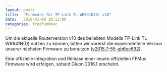 ```yaml
---
layout: posts
title:  "Firmware für TP-Link TL-WR841N(D) v10"
date:   2016-01-09 10:13:00
categories: freifunkmuc
---
```


Um die aktuelle Routerversion v10 des beliebten Modells TP-Link TL-WR841N(D) nutzen
zu können, bitten wir vorerst die experimentelle Version unserer nächsten Firmware
zu benutzen ([v2015.7-55-gb6ec692](https://firmware.ffmuc.net/experimental/factory/gluon-ffmuc-v2015.7-55-gb6ec692-tp-link-tl-wr841n-nd-v10.bin)).

Eine offizielle Integration und Release einer neuen offiziellen FFMuc Firmware wird
erfolgen, sobald Gluon 2016.1 erscheint.
